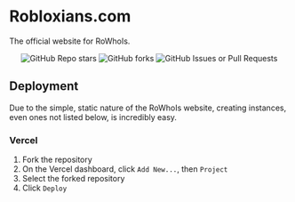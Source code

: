 # Robloxians.com

The official website for RoWhoIs.

<p align="center">
<img alt="GitHub Repo stars" src="https://img.shields.io/github/stars/RoWhoIs/robloxians.com?style=for-the-badge">
<img alt="GitHub forks" src="https://img.shields.io/github/forks/RoWhoIs/robloxians.com?style=for-the-badge">
<img alt="GitHub Issues or Pull Requests" src="https://img.shields.io/github/issues/RoWhoIs/robloxians.com?style=for-the-badge">
</p>


## Deployment

Due to the simple, static nature of the RoWhoIs website, creating instances, even ones not listed below, is incredibly easy.

### Vercel
1. Fork the repository
2. On the Vercel dashboard, click `Add New...`, then `Project`
3. Select the forked repository
4. Click `Deploy`